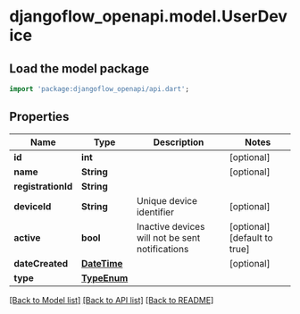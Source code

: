 # djangoflow_openapi.model.UserDevice

## Load the model package
```dart
import 'package:djangoflow_openapi/api.dart';
```

## Properties
Name | Type | Description | Notes
------------ | ------------- | ------------- | -------------
**id** | **int** |  | [optional] 
**name** | **String** |  | [optional] 
**registrationId** | **String** |  | 
**deviceId** | **String** | Unique device identifier | [optional] 
**active** | **bool** | Inactive devices will not be sent notifications | [optional] [default to true]
**dateCreated** | [**DateTime**](DateTime.md) |  | [optional] 
**type** | [**TypeEnum**](TypeEnum.md) |  | 

[[Back to Model list]](../README.md#documentation-for-models) [[Back to API list]](../README.md#documentation-for-api-endpoints) [[Back to README]](../README.md)


